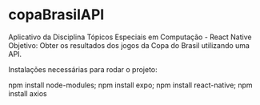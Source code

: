 # copaBrasilAPI
Aplicativo da Disciplina Tópicos Especiais em Computação - React Native Objetivo: Obter os resultados dos jogos da Copa do Brasil utilizando uma API.  

Instalações necessárias para rodar o projeto: 

npm install node-modules; 
npm install expo; 
npm install react-native;
npm install axios

